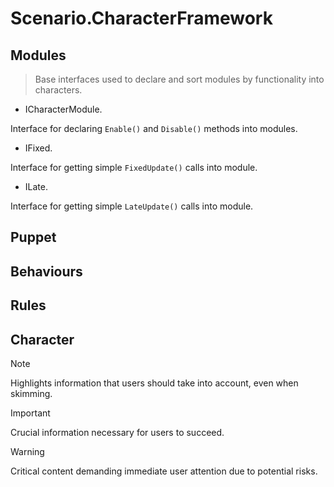 ﻿# Scenario.CharacterFramework

## Modules

>Base interfaces used to declare and sort modules by functionality into characters.

* ICharacterModule.

Interface for declaring `Enable()` and `Disable()` methods into modules.

* IFixed.

Interface for getting simple `FixedUpdate()` calls into module.

* ILate.

Interface for getting simple `LateUpdate()` calls into module.


## Puppet

## Behaviours

## Rules

## Character    


> [!NOTE]
> Highlights information that users should take into account, even when skimming.

> [!IMPORTANT]
> Crucial information necessary for users to succeed.

> [!WARNING]
> Critical content demanding immediate user attention due to potential risks.
